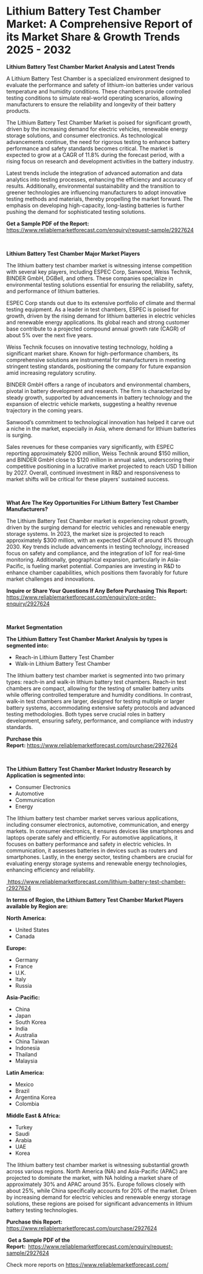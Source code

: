 <p><h1>Lithium Battery Test Chamber Market: A Comprehensive Report of its Market Share & Growth Trends 2025 - 2032</h1></p><p><strong>Lithium Battery Test Chamber Market Analysis and Latest Trends</strong></p>
<p><p>A Lithium Battery Test Chamber is a specialized environment designed to evaluate the performance and safety of lithium-ion batteries under various temperature and humidity conditions. These chambers provide controlled testing conditions to simulate real-world operating scenarios, allowing manufacturers to ensure the reliability and longevity of their battery products. </p><p>The Lithium Battery Test Chamber Market is poised for significant growth, driven by the increasing demand for electric vehicles, renewable energy storage solutions, and consumer electronics. As technological advancements continue, the need for rigorous testing to enhance battery performance and safety standards becomes critical. The market is expected to grow at a CAGR of 11.8% during the forecast period, with a rising focus on research and development activities in the battery industry. </p><p>Latest trends include the integration of advanced automation and data analytics into testing processes, enhancing the efficiency and accuracy of results. Additionally, environmental sustainability and the transition to greener technologies are influencing manufacturers to adopt innovative testing methods and materials, thereby propelling the market forward. The emphasis on developing high-capacity, long-lasting batteries is further pushing the demand for sophisticated testing solutions.</p></p>
<p><strong>Get a Sample PDF of the Report:&nbsp;</strong> <a href="https://www.reliablemarketforecast.com/enquiry/request-sample/2927624?utm_campaign=2820&utm_medium=2&utm_source=Github&utm_content=ia&utm_term=12032025&utm_id=lithium-battery-test-chamber">https://www.reliablemarketforecast.com/enquiry/request-sample/2927624</a></p>
<p>&nbsp;</p>
<p><strong>Lithium Battery Test Chamber Major Market Players</strong></p>
<p><p>The lithium battery test chamber market is witnessing intense competition with several key players, including ESPEC Corp, Sanwood, Weiss Technik, BINDER GmbH, DGBell, and others. These companies specialize in environmental testing solutions essential for ensuring the reliability, safety, and performance of lithium batteries.</p><p>ESPEC Corp stands out due to its extensive portfolio of climate and thermal testing equipment. As a leader in test chambers, ESPEC is poised for growth, driven by the rising demand for lithium batteries in electric vehicles and renewable energy applications. Its global reach and strong customer base contribute to a projected compound annual growth rate (CAGR) of about 5% over the next five years.</p><p>Weiss Technik focuses on innovative testing technology, holding a significant market share. Known for high-performance chambers, its comprehensive solutions are instrumental for manufacturers in meeting stringent testing standards, positioning the company for future expansion amid increasing regulatory scrutiny.</p><p>BINDER GmbH offers a range of incubators and environmental chambers, pivotal in battery development and research. The firm is characterized by steady growth, supported by advancements in battery technology and the expansion of electric vehicle markets, suggesting a healthy revenue trajectory in the coming years.</p><p>Sanwood’s commitment to technological innovation has helped it carve out a niche in the market, especially in Asia, where demand for lithium batteries is surging.</p><p>Sales revenues for these companies vary significantly, with ESPEC reporting approximately $200 million, Weiss Technik around $150 million, and BINDER GmbH close to $120 million in annual sales, underscoring their competitive positioning in a lucrative market projected to reach USD 1 billion by 2027. Overall, continued investment in R&D and responsiveness to market shifts will be critical for these players' sustained success.</p></p>
<p>&nbsp;</p>
<p><strong>What Are The Key Opportunities For Lithium Battery Test Chamber Manufacturers?</strong></p>
<p><p>The Lithium Battery Test Chamber market is experiencing robust growth, driven by the surging demand for electric vehicles and renewable energy storage systems. In 2023, the market size is projected to reach approximately $300 million, with an expected CAGR of around 8% through 2030. Key trends include advancements in testing technology, increased focus on safety and compliance, and the integration of IoT for real-time monitoring. Additionally, geographical expansion, particularly in Asia-Pacific, is fueling market potential. Companies are investing in R&D to enhance chamber capabilities, which positions them favorably for future market challenges and innovations.</p></p>
<p><strong>Inquire or Share Your Questions If Any Before Purchasing This Report:</strong> <a href="https://www.reliablemarketforecast.com/enquiry/pre-order-enquiry/2927624?utm_campaign=2820&utm_medium=2&utm_source=Github&utm_content=ia&utm_term=12032025&utm_id=lithium-battery-test-chamber">https://www.reliablemarketforecast.com/enquiry/pre-order-enquiry/2927624</a></p>
<p>&nbsp;</p>
<p><strong>Market Segmentation</strong></p>
<p><strong>The Lithium Battery Test Chamber Market Analysis by types is segmented into:</strong></p>
<p><ul><li>Reach-in Lithium Battery Test Chamber</li><li>Walk-in Lithium Battery Test Chamber</li></ul></p>
<p><p>The lithium battery test chamber market is segmented into two primary types: reach-in and walk-in lithium battery test chambers. Reach-in test chambers are compact, allowing for the testing of smaller battery units while offering controlled temperature and humidity conditions. In contrast, walk-in test chambers are larger, designed for testing multiple or larger battery systems, accommodating extensive safety protocols and advanced testing methodologies. Both types serve crucial roles in battery development, ensuring safety, performance, and compliance with industry standards.</p></p>
<p><strong>Purchase this Report:&nbsp;</strong><a href="https://www.reliablemarketforecast.com/purchase/2927624?utm_campaign=2820&utm_medium=2&utm_source=Github&utm_content=ia&utm_term=12032025&utm_id=lithium-battery-test-chamber">https://www.reliablemarketforecast.com/purchase/2927624</a></p>
<p>&nbsp;</p>
<p><strong>The Lithium Battery Test Chamber Market Industry Research by Application is segmented into:</strong></p>
<p><ul><li>Consumer Electronics</li><li>Automotive</li><li>Communication</li><li>Energy</li></ul></p>
<p><p>The lithium battery test chamber market serves various applications, including consumer electronics, automotive, communication, and energy markets. In consumer electronics, it ensures devices like smartphones and laptops operate safely and efficiently. For automotive applications, it focuses on battery performance and safety in electric vehicles. In communication, it assesses batteries in devices such as routers and smartphones. Lastly, in the energy sector, testing chambers are crucial for evaluating energy storage systems and renewable energy technologies, enhancing efficiency and reliability.</p></p>
<p><a href="https://www.reliablemarketforecast.com/lithium-battery-test-chamber-r2927624?utm_campaign=2820&utm_medium=2&utm_source=Github&utm_content=ia&utm_term=12032025&utm_id=lithium-battery-test-chamber">&nbsp;https://www.reliablemarketforecast.com/lithium-battery-test-chamber-r2927624</a></p>
<p><strong>In terms of Region, the Lithium Battery Test Chamber Market Players available by Region are:</strong></p>
<p>
    <p> <strong> North America: </strong>
        <ul>
            <li>United States</li>
            <li>Canada</li>
        </ul>
        </p> 
    <p> <strong> Europe: </strong>
        <ul>
            <li>Germany</li>
            <li>France</li>
            <li>U.K.</li>
            <li>Italy</li>
            <li>Russia</li>
        </ul>
        </p> 
    <p> <strong> Asia-Pacific: </strong>
        <ul>
            <li>China</li>
            <li>Japan</li>
            <li>South Korea</li>
            <li>India</li>
            <li>Australia</li>
            <li>China Taiwan</li>
            <li>Indonesia</li>
            <li>Thailand</li>
            <li>Malaysia</li>
        </ul>
        </p> 
    <p> <strong> Latin America: </strong>
        <ul>
            <li>Mexico</li>
            <li>Brazil</li>
            <li>Argentina Korea</li>
            <li>Colombia</li>
        </ul>
        </p> 
    <p> <strong> Middle East & Africa: </strong>
        <ul>
            <li>Turkey</li>
            <li>Saudi</li>
            <li>Arabia</li>
            <li>UAE</li>
            <li>Korea</li>
        </ul>
    </p>
    </p>
<p><p>The lithium battery test chamber market is witnessing substantial growth across various regions. North America (NA) and Asia-Pacific (APAC) are projected to dominate the market, with NA holding a market share of approximately 30% and APAC around 35%. Europe follows closely with about 25%, while China specifically accounts for 20% of the market. Driven by increasing demand for electric vehicles and renewable energy storage solutions, these regions are poised for significant advancements in lithium battery testing technologies.</p></p>
<p><strong>Purchase this Report: </strong><a href="https://www.reliablemarketforecast.com/purchase/2927624?utm_campaign=2820&utm_medium=2&utm_source=Github&utm_content=ia&utm_term=12032025&utm_id=lithium-battery-test-chamber">https://www.reliablemarketforecast.com/purchase/2927624</a></p>
<p>&nbsp;<strong>Get a Sample PDF of the Report:&nbsp;&nbsp;</strong><a href="https://www.reliablemarketforecast.com/enquiry/request-sample/2927624?utm_campaign=2820&utm_medium=2&utm_source=Github&utm_content=ia&utm_term=12032025&utm_id=lithium-battery-test-chamber">https://www.reliablemarketforecast.com/enquiry/request-sample/2927624</a></p>
<p><strong></strong></p>
<p>Check more reports on <a href="https://www.reliablemarketforecast.com/?utm_campaign=2820&utm_medium=2&utm_source=Github&utm_content=ia&utm_term=12032025&utm_id=lithium-battery-test-chamber">https://www.reliablemarketforecast.com/</a></p>